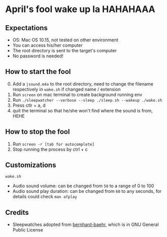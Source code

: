# April's fool wake up la HAHAHAAA

## Expectations

- OS: Mac OS 10.15, not tested on other environment
- You can access his/her computer
- The root directory is sent to the target's computer
- No password is needed!

## How to start the fool

0. Add a `jsound.m4a` to the root directory, need to change the filename respectively in `wake.sh` if changed name / extension
2. Run `screen` on mac terminal to create background running env
3. Run `./sleepwatcher --verbose --sleep ./sleep.sh --wakeup ./wake.sh`
4. Press ctlr + a, d
5. quit the terminal so that he/she won't find where the sound is from, HEHE

## How to stop the fool

1. Run `screen -r [tab for autocomplete]`
2. Stop running the process by ctrl + c

## Customizations

`wake.sh`
- Audio sound volume: can be changed from `50` to a range of 0 to 100
- Audio sound play duration: can be changed from `60` to any seconds, for details could check `man afplay`

## Credits

- Sleepwatches adopted from [bernhard-baehr](https://www.bernhard-baehr.de/), which is in GNU General Public License